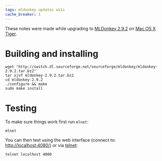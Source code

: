 ```yaml
---
tags: mldonkey updates wiki
cache_breaker: 1
---
```


These notes were made while upgrading to [MLDonkey 2.9.2](/wiki/MLDonkey_2.9.2) on [Mac OS X](/wiki/Mac_OS_X) [Tiger](/wiki/Tiger).

# Building and installing

    wget "http://switch.dl.sourceforge.net/sourceforge/mldonkey/mldonkey-2.9.2.tar.bz2"
    tar xjvf mldonkey-2.9.2.tar.bz2
    cd mldonkey-2.9.2
    ./configure && make
    sudo make install

# Testing

To make sure things work first run `mlnet`:

    mlnet

You can then test using the web interface (connect to: <http://localhost:4080/>) or via [telnet](/wiki/telnet):

    telnet localhost 4000
